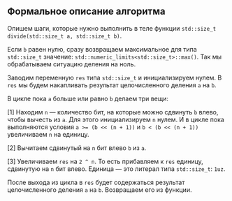 ## Формальное описание алгоритма

Опишем шаги, которые нужно выполнить в теле функции `std::size_t divide(std::size_t a, std::size_t b)`.

Если `b` равен нулю, сразу возвращаем максимальное для типа `std::size_t` значение: `std::numeric_limits<std::size_t>::max()`. Так мы обрабатываем ситуацию деления на ноль.

Заводим переменную `res` типа `std::size_t` и инициализируем нулем. В `res` мы будем накапливать результат целочисленного деления `a` на `b`.

В цикле пока `a` больше или равно `b` делаем три вещи:

[1] Находим `n` — количество бит, на которые можно сдвинуть `b` влево, чтобы вычесть из `a`. Для этого инициализируем `n` нулем. И в цикле пока выполняются условия `a >= (b << (n + 1))` и `b < (b << (n + 1))` увеличиваем `n` на единицу.

[2] Вычитаем сдвинутый на `n` бит влево `b` из `a`.

[3] Увеличиваем `res` на `2 ^ n`. То есть прибавляем к `res` единицу, сдвинутую на `n` бит влево. Единица — это литерал типа `std::size_t`: `1uz`.

После выхода из цикла в `res` будет содержаться результат целочисленного деления `a` на `b`. Возвращаем его из функции.
